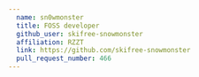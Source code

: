 ```yaml
---
  name: sn0wmonster
  title: FOSS developer
  github_user: skifree-snowmonster
  affiliation: RZZT
  link: https://github.com/skifree-snowmonster
  pull_request_number: 466
---
```

